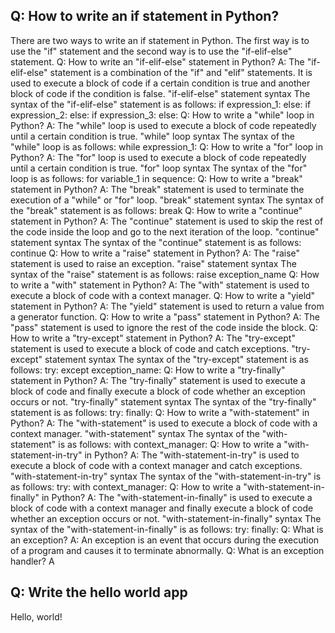 ## Q: How to write an if statement in Python?

There are two ways to write an if statement in Python. The first way is to use the "if" statement and the second way is to use the "if-elif-else" statement.
Q: How to write an "if-elif-else" statement in Python?
A: The "if-elif-else" statement is a combination of the "if" and "elif" statements. It is used to execute a block of code if a certain condition is true and another block of code if the condition is false.
"if-elif-else" statement syntax
The syntax of the "if-elif-else" statement is as follows:
if expression_1:
else:
if expression_2:
else:
if expression_3:
else:
Q: How to write a "while" loop in Python?
A: The "while" loop is used to execute a block of code repeatedly until a certain condition is true.
"while" loop syntax
The syntax of the "while" loop is as follows:
while expression_1:
Q: How to write a "for" loop in Python?
A: The "for" loop is used to execute a block of code repeatedly until a certain condition is true.
"for" loop syntax
The syntax of the "for" loop is as follows:
for variable_1 in sequence:
Q: How to write a "break" statement in Python?
A: The "break" statement is used to terminate the execution of a "while" or "for" loop.
"break" statement syntax
The syntax of the "break" statement is as follows:
break
Q: How to write a "continue" statement in Python?
A: The "continue" statement is used to skip the rest of the code inside the loop and go to the next iteration of the loop.
"continue" statement syntax
The syntax of the "continue" statement is as follows:
continue
Q: How to write a "raise" statement in Python?
A: The "raise" statement is used to raise an exception.
"raise" statement syntax
The syntax of the "raise" statement is as follows:
raise exception_name
Q: How to write a "with" statement in Python?
A: The "with" statement is used to execute a block of code with a context manager.
Q: How to write a "yield" statement in Python?
A: The "yield" statement is used to return a value from a generator function.
Q: How to write a "pass" statement in Python?
A: The "pass" statement is used to ignore the rest of the code inside the block.
Q: How to write a "try-except" statement in Python?
A: The "try-except" statement is used to execute a block of code and catch exceptions.
"try-except" statement syntax
The syntax of the "try-except" statement is as follows:
try:
except exception_name:
Q: How to write a "try-finally" statement in Python?
A: The "try-finally" statement is used to execute a block of code and finally execute a block of code whether an exception occurs or not.
"try-finally" statement syntax
The syntax of the "try-finally" statement is as follows:
try:
finally:
Q: How to write a "with-statement" in Python?
A: The "with-statement" is used to execute a block of code with a context manager.
"with-statement" syntax
The syntax of the "with-statement" is as follows:
with context_manager:
Q: How to write a "with-statement-in-try" in Python?
A: The "with-statement-in-try" is used to execute a block of code with a context manager and catch exceptions.
"with-statement-in-try" syntax
The syntax of the "with-statement-in-try" is as follows:
try:
with context_manager:
Q: How to write a "with-statement-in-finally" in Python?
A: The "with-statement-in-finally" is used to execute a block of code with a context manager and finally execute a block of code whether an exception occurs or not.
"with-statement-in-finally" syntax
The syntax of the "with-statement-in-finally" is as follows:
try:
finally:
Q: What is an exception?
A: An exception is an event that occurs during the execution of a program and causes it to terminate abnormally.
Q: What is an exception handler?
A

## Q: Write the hello world app

Hello, world!

